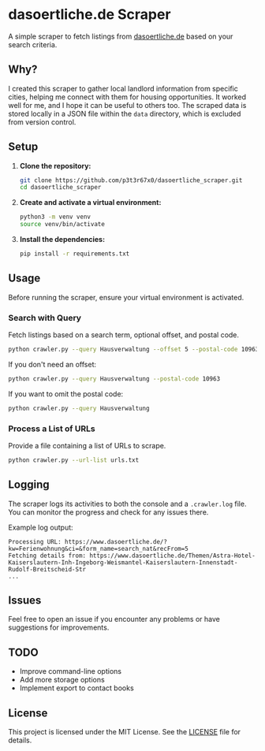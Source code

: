 # dasoertliche.de Scraper

A simple scraper to fetch listings from [dasoertliche.de](https://www.dasoertliche.de) based on your search criteria.

## Why?

I created this scraper to gather local landlord information from specific cities, helping me connect with them for housing opportunities. It worked well for me, and I hope it can be useful to others too. The scraped data is stored locally in a JSON file within the `data` directory, which is excluded from version control.

## Setup

1. **Clone the repository:**
    ```sh
    git clone https://github.com/p3t3r67x0/dasoertliche_scraper.git
    cd dasoertliche_scraper
    ```

2. **Create and activate a virtual environment:**
    ```sh
    python3 -m venv venv
    source venv/bin/activate
    ```

3. **Install the dependencies:**
    ```sh
    pip install -r requirements.txt
    ```

## Usage

Before running the scraper, ensure your virtual environment is activated.

### Search with Query

Fetch listings based on a search term, optional offset, and postal code.

```sh
python crawler.py --query Hausverwaltung --offset 5 --postal-code 10963
````

If you don't need an offset:

```sh
python crawler.py --query Hausverwaltung --postal-code 10963
```

If you want to omit the postal code:

```sh
python crawler.py --query Hausverwaltung
```

### Process a List of URLs

Provide a file containing a list of URLs to scrape.

```sh
python crawler.py --url-list urls.txt
```

## Logging

The scraper logs its activities to both the console and a `.crawler.log` file. You can monitor the progress and check for any issues there.

Example log output:

```
Processing URL: https://www.dasoertliche.de/?kw=Ferienwohnung&ci=&form_name=search_nat&recFrom=5
Fetching details from: https://www.dasoertliche.de/Themen/Astra-Hotel-Kaiserslautern-Inh-Ingeborg-Weismantel-Kaiserslautern-Innenstadt-Rudolf-Breitscheid-Str
...
```

## Issues

Feel free to open an issue if you encounter any problems or have suggestions for improvements.

## TODO

- Improve command-line options
- Add more storage options
- Implement export to contact books

## License

This project is licensed under the MIT License. See the [LICENSE](LICENSE) file for details.
